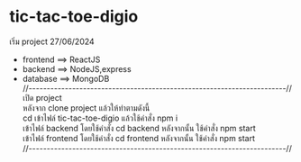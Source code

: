 ﻿# tic-tac-toe-digio
เริ่ม project 27/06/2024
  - frontend ==> ReactJS
  - backend  ==> NodeJS,express
  - database ==> MongoDB <br />
//-----------------------------------------------------------------------// <br />
เปิด project <br />
หลังจาก clone project แล้วให้ทำตามดังนี้ <br />
cd เข้าไฟล์ tic-tac-toe-digio  แล้วใช้คำสั่ง npm i <br />
เข้าไฟล์ backend โดยใช้คำสั่ง cd backend หลังจากนั้น ใช้คำสั่ง npm start <br />
เข้าไฟล์ frontend โดยใช้คำสั่ง cd frontend หลังจากนั้น ใช้คำสั่ง npm start <br />
//-----------------------------------------------------------------------// <br />
